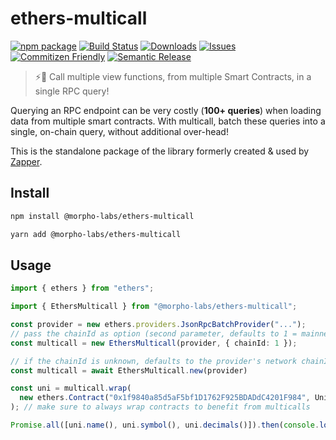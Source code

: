 # ethers-multicall

[![npm package][npm-img]][npm-url]
[![Build Status][build-img]][build-url]
[![Downloads][downloads-img]][downloads-url]
[![Issues][issues-img]][issues-url]
[![Commitizen Friendly][commitizen-img]][commitizen-url]
[![Semantic Release][semantic-release-img]][semantic-release-url]

> ⚡🚀 Call multiple view functions, from multiple Smart Contracts, in a single RPC query!

Querying an RPC endpoint can be very costly (**100+ queries**) when loading data from multiple smart contracts.
With multicall, batch these queries into a single, on-chain query, without additional over-head!

This is the standalone package of the library formerly created & used by [Zapper](https://github.com/Zapper-fi/studio/tree/main/src/multicall).

## Install

```bash
npm install @morpho-labs/ethers-multicall
```

```bash
yarn add @morpho-labs/ethers-multicall
```

## Usage

```typescript
import { ethers } from "ethers";

import { EthersMulticall } from "@morpho-labs/ethers-multicall";

const provider = new ethers.providers.JsonRpcBatchProvider("...");
// pass the chainId as option (second parameter, defaults to 1 = mainnet)
const multicall = new EthersMulticall(provider, { chainId: 1 });

// if the chainId is unknown, defaults to the provider's network chainId
const multicall = await EthersMulticall.new(provider)

const uni = multicall.wrap(
  new ethers.Contract("0x1f9840a85d5aF5bf1D1762F925BDADdC4201F984", UniswapAbi)
); // make sure to always wrap contracts to benefit from multicalls

Promise.all([uni.name(), uni.symbol(), uni.decimals()]).then(console.log);
```

[build-img]: https://github.com/morpho-labs/ethers-multicall/actions/workflows/release.yml/badge.svg
[build-url]: https://github.com/morpho-labs/ethers-multicall/actions/workflows/release.yml
[downloads-img]: https://img.shields.io/npm/dt/@morpho-labs/ethers-multicall
[downloads-url]: https://www.npmtrends.com/@morpho-labs/ethers-multicall
[npm-img]: https://img.shields.io/npm/v/@morpho-labs/ethers-multicall
[npm-url]: https://www.npmjs.com/package/@morpho-labs/ethers-multicall
[issues-img]: https://img.shields.io/github/issues/morpho-labs/ethers-multicall
[issues-url]: https://github.com/morpho-labs/ethers-multicall/issues
[codecov-img]: https://codecov.io/gh/morpho-labs/ethers-multicall/branch/main/graph/badge.svg
[codecov-url]: https://codecov.io/gh/morpho-labs/ethers-multicall
[semantic-release-img]: https://img.shields.io/badge/%20%20%F0%9F%93%A6%F0%9F%9A%80-semantic--release-e10079.svg
[semantic-release-url]: https://github.com/semantic-release/semantic-release
[commitizen-img]: https://img.shields.io/badge/commitizen-friendly-brightgreen.svg
[commitizen-url]: http://commitizen.github.io/cz-cli/
